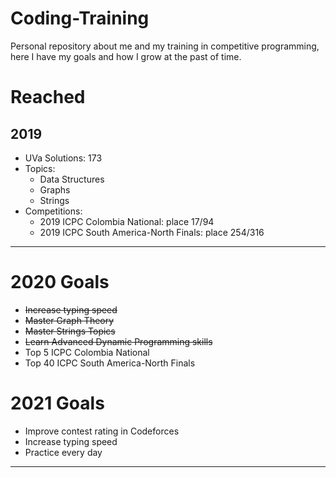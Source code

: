 # Coding-Training
 Personal repository about me and my training in competitive programming, here I have my goals and how I grow at the past of time.

# Reached
## 2019
* UVa Solutions: 173
* Topics: 
    * Data Structures
    * Graphs
    * Strings
* Competitions:
    * 2019 ICPC Colombia National: place 17/94
    * 2019 ICPC South America-North Finals: place 254/316

---
# 2020 Goals

* ~~Increase typing speed~~
* ~~Master Graph Theory~~
* ~~Master Strings Topics~~
* ~~Learn Advanced Dynamic Programming skills~~
* Top 5 ICPC Colombia National
* Top 40 ICPC South America-North Finals

# 2021 Goals

* Improve contest rating in Codeforces
* Increase typing speed
* Practice every day

---